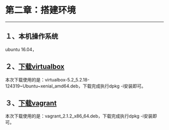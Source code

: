# 第二章：搭建环境

---

## １、本机操作系统  
ubuntu 16.04，

## ２、[下载virtualbox](https://www.virtualbox.org/wiki/Linux_Downloads)
本次下载使用的是：virtualbox-5.2_5.2.18-124319~Ubuntu~xenial_amd64.deb，下载完成执行dpkg -i安装即可。

## ３、[下载vagrant](https://www.vagrantup.com/downloads.html)  
本次下载使用的是：vagrant_2.1.2_x86_64.deb，下载完成执行dpkg -i安装即可。
